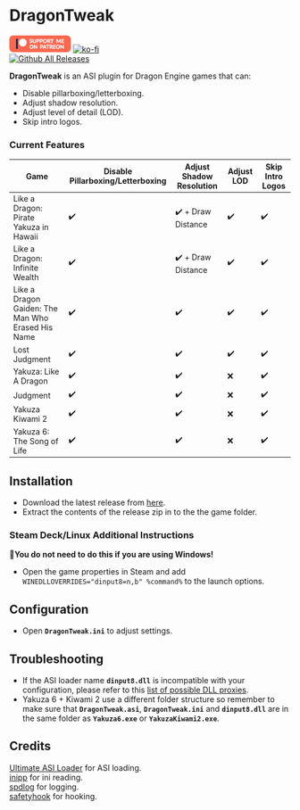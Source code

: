# DragonTweak
[![Patreon-Button](https://github.com/Lyall/DragonTweak/blob/main/.github/Patreon-Button.png?raw=true)](https://www.patreon.com/Wintermance) 
[![ko-fi](https://ko-fi.com/img/githubbutton_sm.svg)](https://ko-fi.com/W7W01UAI9)<br />
[![Github All Releases](https://img.shields.io/github/downloads/Lyall/DragonTweak/total.svg)](https://github.com/Lyall/DragonTweak/releases)

**DragonTweak** is an ASI plugin for Dragon Engine games that can:
- Disable pillarboxing/letterboxing.
- Adjust shadow resolution.
- Adjust level of detail (LOD).
- Skip intro logos.
### Current Features 

| Game                                              | Disable Pillarboxing/Letterboxing | Adjust Shadow Resolution | Adjust LOD | Skip Intro Logos |
|---------------------------------------------------|-----------------------------------|--------------------------|------------|------------------|
| Like a Dragon: Pirate Yakuza in Hawaii            | ✔️                               | ✔️ + Draw Distance       | ✔️         | ✔️              |
| Like a Dragon: Infinite Wealth                    | ✔️                               | ✔️ + Draw Distance       | ✔️         | ✔️              |
| Like a Dragon Gaiden: The Man Who Erased His Name | ✔️                               | ✔️                       | ✔️         | ✔️              |
| Lost Judgment                                     | ✔️                               | ✔️                       | ✔️         | ✔️              |
| Yakuza: Like A Dragon                             | ✔️                               | ✔️                       | ❌         | ✔️              |
| Judgment                                          | ✔️                               | ✔️                       | ❌         | ✔️              |
| Yakuza Kiwami 2                                   | ✔️                               | ✔️                       | ❌         | ✔️              |
| Yakuza 6: The Song of Life                        | ✔️                               | ✔️                       | ❌         | ✔️              |

## Installation  
- Download the latest release from [here](https://github.com/Lyall/DragonTweak/releases). 
- Extract the contents of the release zip in to the the game folder.  

### Steam Deck/Linux Additional Instructions
🚩**You do not need to do this if you are using Windows!**  
- Open the game properties in Steam and add `WINEDLLOVERRIDES="dinput8=n,b" %command%` to the launch options.  

## Configuration
- Open **`DragonTweak.ini`** to adjust settings.

## Troubleshooting
- If the ASI loader name **`dinput8.dll`** is incompatible with your configuration, please refer to this [list of possible DLL proxies](https://github.com/ThirteenAG/Ultimate-ASI-Loader#description).
- Yakuza 6 + Kiwami 2 use a different folder structure so remember to make sure that **`DragonTweak.asi`**, **`DragonTweak.ini`** and **`dinput8.dll`** are in the same folder as **`Yakuza6.exe`** or **`YakuzaKiwami2.exe`**.

## Credits
[Ultimate ASI Loader](https://github.com/ThirteenAG/Ultimate-ASI-Loader) for ASI loading. <br />
[inipp](https://github.com/mcmtroffaes/inipp) for ini reading. <br />
[spdlog](https://github.com/gabime/spdlog) for logging. <br />
[safetyhook](https://github.com/cursey/safetyhook) for hooking.
